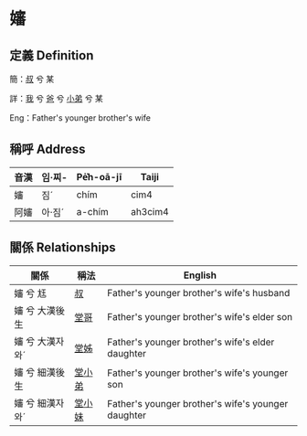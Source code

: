 # 嬸
## 定義 Definition
簡：[叔](member11.md) 兮 某

詳：[我](member1.md) 兮 [爸](member2.md) 兮 [小弟](member11.md) 兮 某

Eng：Father's younger brother's wife

## 稱呼 Address

音漢 | 임·찌- | Pe̍͘h-oā-jī | Taiji
--- | --- | --- | --- 
嬸 | 짐ˊ | chím | cim4 
阿嬸 | 아·짐ˊ | a-chím | ah3cim4 


## 關係 Relationships

關係 | 稱法 | English
--- | --- | --- 
嬸 兮 尪 | [叔](member11.md) | Father's younger brother's wife's husband
嬸 兮 大漢後生 | [堂哥](member73.md) | Father's younger brother's wife's elder son
嬸 兮 大漢자와ˊ | [堂姊](member74.md) | Father's younger brother's wife's elder daughter
嬸 兮 細漢後生 | [堂小弟](member75.md) | Father's younger brother's wife's younger son
嬸 兮 細漢자와ˊ | [堂小妹](member76.md) | Father's younger brother's wife's younger daughter
